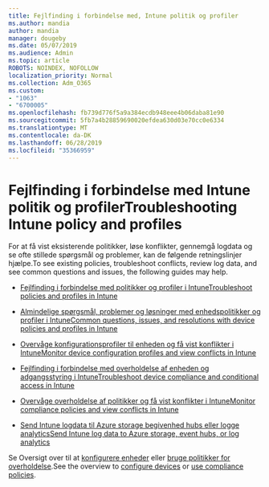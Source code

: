 ```yaml
---
title: Fejlfinding i forbindelse med, Intune politik og profiler
ms.author: mandia
author: mandia
manager: dougeby
ms.date: 05/07/2019
ms.audience: Admin
ms.topic: article
ROBOTS: NOINDEX, NOFOLLOW
localization_priority: Normal
ms.collection: Adm_O365
ms.custom:
- "1063"
- "6700005"
ms.openlocfilehash: fb739d776f5a9a384ecdb948eee4b06daba81e90
ms.sourcegitcommit: 5fb7a4b28859690020efdea630d03e70cc0e6334
ms.translationtype: MT
ms.contentlocale: da-DK
ms.lasthandoff: 06/28/2019
ms.locfileid: "35366959"
---
```

# <a name="troubleshooting-intune-policy-and-profiles"></a><span data-ttu-id="99512-102">Fejlfinding i forbindelse med Intune politik og profiler</span><span class="sxs-lookup"><span data-stu-id="99512-102">Troubleshooting Intune policy and profiles</span></span>

<span data-ttu-id="99512-103">For at få vist eksisterende politikker, løse konflikter, gennemgå logdata og se ofte stillede spørgsmål og problemer, kan de følgende retningslinjer hjælpe.</span><span class="sxs-lookup"><span data-stu-id="99512-103">To see existing policies, troubleshoot conflicts, review log data, and see common questions and issues, the following guides may help.</span></span>

- [<span data-ttu-id="99512-104">Fejlfinding i forbindelse med politikker og profiler i Intune</span><span class="sxs-lookup"><span data-stu-id="99512-104">Troubleshoot policies and profiles in Intune</span></span>](https://docs.microsoft.com/intune/troubleshoot-policies-in-microsoft-intune)

- [<span data-ttu-id="99512-105">Almindelige spørgsmål, problemer og løsninger med enhedspolitikker og profiler i Intune</span><span class="sxs-lookup"><span data-stu-id="99512-105">Common questions, issues, and resolutions with device policies and profiles in Intune</span></span>](https://docs.microsoft.com/intune/device-profile-troubleshoot)

- [<span data-ttu-id="99512-106">Overvåge konfigurationsprofiler til enheden og få vist konflikter i Intune</span><span class="sxs-lookup"><span data-stu-id="99512-106">Monitor device configuration profiles and view conflicts in Intune</span></span>](https://docs.microsoft.com/intune/device-profile-monitor)

- [<span data-ttu-id="99512-107">Fejlfinding i forbindelse med overholdelse af enheden og adgangsstyring i Intune</span><span class="sxs-lookup"><span data-stu-id="99512-107">Troubleshoot device compliance and conditional access in Intune</span></span>](https://docs.microsoft.com/intune/troubleshoot-conditional-access)

- [<span data-ttu-id="99512-108">Overvåge overholdelse af politikker og få vist konflikter i Intune</span><span class="sxs-lookup"><span data-stu-id="99512-108">Monitor compliance policies and view conflicts in Intune</span></span>](https://docs.microsoft.com/intune/compliance-policy-monitor)

- [<span data-ttu-id="99512-109">Send Intune logdata til Azure storage begivenhed hubs eller logge analytics</span><span class="sxs-lookup"><span data-stu-id="99512-109">Send Intune log data to Azure storage, event hubs, or log analytics</span></span>](https://docs.microsoft.com/intune/review-logs-using-azure-monitor)

<span data-ttu-id="99512-110">Se Oversigt over til at [konfigurere enheder](https://docs.microsoft.com/intune/device-profiles) eller [bruge politikker for overholdelse](https://docs.microsoft.com/intune/device-compliance-get-started).</span><span class="sxs-lookup"><span data-stu-id="99512-110">See the overview to [configure devices](https://docs.microsoft.com/intune/device-profiles) or [use compliance policies](https://docs.microsoft.com/intune/device-compliance-get-started).</span></span>